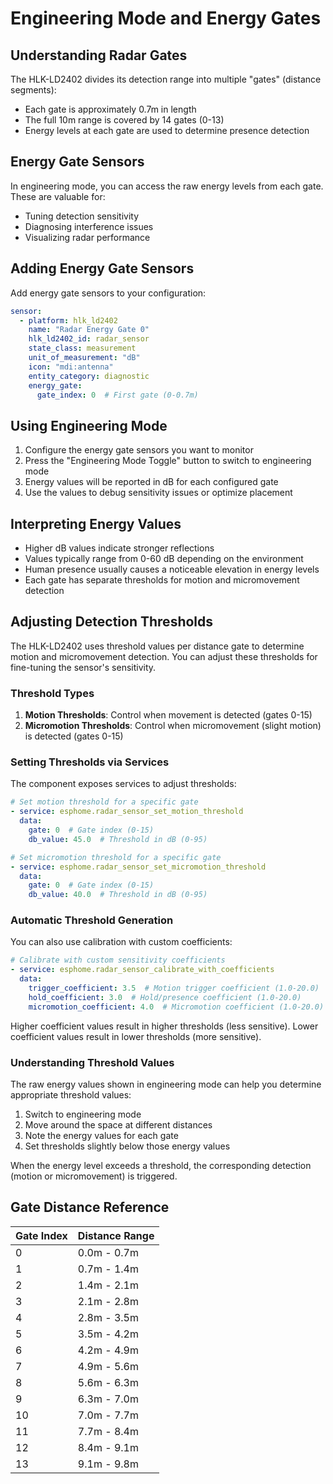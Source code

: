 # Engineering Mode and Energy Gates

## Understanding Radar Gates

The HLK-LD2402 divides its detection range into multiple "gates" (distance segments):

- Each gate is approximately 0.7m in length
- The full 10m range is covered by 14 gates (0-13)
- Energy levels at each gate are used to determine presence detection

## Energy Gate Sensors

In engineering mode, you can access the raw energy levels from each gate. These are valuable for:

- Tuning detection sensitivity 
- Diagnosing interference issues
- Visualizing radar performance

## Adding Energy Gate Sensors

Add energy gate sensors to your configuration:

```yaml
sensor:
  - platform: hlk_ld2402
    name: "Radar Energy Gate 0"
    hlk_ld2402_id: radar_sensor
    state_class: measurement
    unit_of_measurement: "dB"
    icon: "mdi:antenna"
    entity_category: diagnostic
    energy_gate:
      gate_index: 0  # First gate (0-0.7m)
```

## Using Engineering Mode

1. Configure the energy gate sensors you want to monitor
2. Press the "Engineering Mode Toggle" button to switch to engineering mode
3. Energy values will be reported in dB for each configured gate
4. Use the values to debug sensitivity issues or optimize placement

## Interpreting Energy Values

- Higher dB values indicate stronger reflections
- Values typically range from 0-60 dB depending on the environment
- Human presence usually causes a noticeable elevation in energy levels
- Each gate has separate thresholds for motion and micromovement detection

## Adjusting Detection Thresholds

The HLK-LD2402 uses threshold values per distance gate to determine motion and micromovement detection. 
You can adjust these thresholds for fine-tuning the sensor's sensitivity.

### Threshold Types

1. **Motion Thresholds**: Control when movement is detected (gates 0-15)
2. **Micromotion Thresholds**: Control when micromovement (slight motion) is detected (gates 0-15)

### Setting Thresholds via Services

The component exposes services to adjust thresholds:

```yaml
# Set motion threshold for a specific gate
- service: esphome.radar_sensor_set_motion_threshold
  data:
    gate: 0  # Gate index (0-15)
    db_value: 45.0  # Threshold in dB (0-95)

# Set micromotion threshold for a specific gate
- service: esphome.radar_sensor_set_micromotion_threshold
  data:
    gate: 0  # Gate index (0-15)
    db_value: 40.0  # Threshold in dB (0-95)
```

### Automatic Threshold Generation

You can also use calibration with custom coefficients:

```yaml
# Calibrate with custom sensitivity coefficients
- service: esphome.radar_sensor_calibrate_with_coefficients
  data:
    trigger_coefficient: 3.5  # Motion trigger coefficient (1.0-20.0)
    hold_coefficient: 3.0  # Hold/presence coefficient (1.0-20.0)  
    micromotion_coefficient: 4.0  # Micromotion coefficient (1.0-20.0)
```

Higher coefficient values result in higher thresholds (less sensitive).
Lower coefficient values result in lower thresholds (more sensitive).

### Understanding Threshold Values

The raw energy values shown in engineering mode can help you determine appropriate threshold values:
1. Switch to engineering mode
2. Move around the space at different distances
3. Note the energy values for each gate
4. Set thresholds slightly below those energy values

When the energy level exceeds a threshold, the corresponding detection (motion or micromovement) is triggered.

## Gate Distance Reference

| Gate Index | Distance Range |
|------------|---------------|
| 0 | 0.0m - 0.7m |
| 1 | 0.7m - 1.4m |
| 2 | 1.4m - 2.1m |
| 3 | 2.1m - 2.8m |
| 4 | 2.8m - 3.5m |
| 5 | 3.5m - 4.2m |
| 6 | 4.2m - 4.9m |
| 7 | 4.9m - 5.6m |
| 8 | 5.6m - 6.3m |
| 9 | 6.3m - 7.0m |
| 10 | 7.0m - 7.7m |
| 11 | 7.7m - 8.4m |
| 12 | 8.4m - 9.1m |
| 13 | 9.1m - 9.8m |

